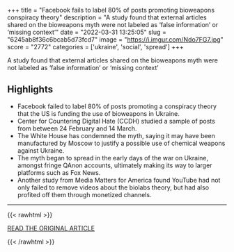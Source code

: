 +++
title = "Facebook fails to label 80% of posts promoting bioweapons conspiracy theory"
description = "A study found that external articles shared on the bioweapons myth were not labeled as ‘false information’ or ‘missing context’"
date = "2022-03-31 13:25:05"
slug = "6245ab8f36c6bcab5d73fcd7"
image = "https://i.imgur.com/Ndo7FG7.jpg"
score = "2772"
categories = ['ukraine', 'social', 'spread']
+++

A study found that external articles shared on the bioweapons myth were not labeled as ‘false information’ or ‘missing context’

## Highlights

- Facebook failed to label 80% of posts promoting a conspiracy theory that the US is funding the use of bioweapons in Ukraine.
- Center for Countering Digital Hate (CCDH) studied a sample of posts from between 24 February and 14 March.
- The White House has condemned the myth, saying it may have been manufactured by Moscow to justify a possible use of chemical weapons against Ukraine.
- The myth began to spread in the early days of the war on Ukraine, amongst fringe QAnon accounts, ultimately making its way to larger platforms such as Fox News.
- Another study from Media Matters for America found YouTube had not only failed to remove videos about the biolabs theory, but had also profited off them through monetized channels.

---

{{< rawhtml >}}
  <p class="article-category">
    <a target="_blank" href="https://www.theguardian.com/technology/2022/mar/31/facebook-disinformation-war-ukraine-russia">READ THE ORIGINAL ARTICLE</a>
  </p>
{{< /rawhtml >}}
